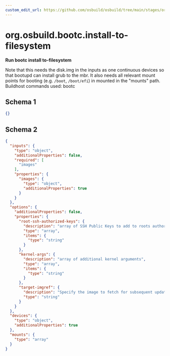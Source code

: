 ```yaml
---
custom_edit_url: https://github.com/osbuild/osbuild/tree/main/stages/org.osbuild.bootc.install-to-filesystem.meta.json
---
```

# org.osbuild.bootc.install-to-filesystem
<!--
[//]: # ( DO NOT MODIFY THIS FILE! )
[//]: # ( This content is generated by `scripts/pull_osbuild_modules.py` )
[//]: # ( Rather change the source of this: https://github.com/osbuild/osbuild/tree/main/stages/org.osbuild.bootc.install-to-filesystem.meta.json )
-->

**Run bootc install to-filesystem**

Note that this needs the disk.img in the inputs as one continuous
devices so that bootupd can install grub to the mbr. It also needs
all relevant mount points for booting (e.g. `/boot`, `/boot/efi`) in
mounted in the "mounts" path.
Buildhost commands used: bootc

## Schema 1

```json
{}
```

## Schema 2

```json
{
  "inputs": {
    "type": "object",
    "additionalProperties": false,
    "required": [
      "images"
    ],
    "properties": {
      "images": {
        "type": "object",
        "additionalProperties": true
      }
    }
  },
  "options": {
    "additionalProperties": false,
    "properties": {
      "root-ssh-authorized-keys": {
        "description": "array of SSH Public Keys to add to roots authorized_keys",
        "type": "array",
        "items": {
          "type": "string"
        }
      },
      "kernel-args": {
        "description": "array of additional kernel arguments",
        "type": "array",
        "items": {
          "type": "string"
        }
      },
      "target-imgref": {
        "description": "Specify the image to fetch for subsequent updates",
        "type": "string"
      }
    }
  },
  "devices": {
    "type": "object",
    "additionalProperties": true
  },
  "mounts": {
    "type": "array"
  }
}
```
